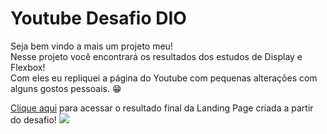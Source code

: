 # Youtube Desafio DIO

Seja bem vindo a mais um projeto meu! <br>
Nesse projeto você encontrará os resultados dos estudos de Display e Flexbox! <br> 
Com eles eu repliquei a página do Youtube com pequenas alterações com alguns gostos pessoais. 😁 <br>

[Clique aqui](https://gabrielgomesdev20.github.io/Youtube-Dio/) para acessar o resultado final da Landing Page criada a partir do desafio!
<img src="./assets/images/print-full.png">
